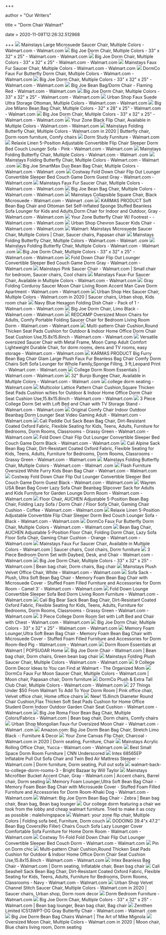 +++
        
author = "Our Writers"
        
title = "Dorm Chair Walmart"
        
date = 2020-11-09T12:26:32.512968
        
+++
[ ![](https://i5.walmartimages.com/asr/f4ab56e7-8bce-4b53-965c-8366f9e1ff78_1.dfb771083f3055717b5a87cc67b00417.jpeg)](https://i5.walmartimages.com/asr/f4ab56e7-8bce-4b53-965c-8366f9e1ff78_1.dfb771083f3055717b5a87cc67b00417.jpeg) Mainstays Large Microsuede Saucer Chair, Multiple Colors - Walmart.com -  Walmart.com
[ ![](https://i5.walmartimages.com/asr/8390300d-e087-4f26-891d-18fef1420587_1.77dd98f75473d8c562acc248dfa81bfd.jpeg)](https://i5.walmartimages.com/asr/8390300d-e087-4f26-891d-18fef1420587_1.77dd98f75473d8c562acc248dfa81bfd.jpeg) Big Joe Dorm Chair, Multiple Colors - 33" x 32" x 25" - Walmart.com -  Walmart.com
[ ![](https://i5.walmartimages.com/asr/40f2f124-331c-4685-b080-312ad444ecd1_1.4b904ebab8146e01b96cb282c657a57b.jpeg?odnWidth=612&odnHeight=612&odnBg=ffffff)](https://i5.walmartimages.com/asr/40f2f124-331c-4685-b080-312ad444ecd1_1.4b904ebab8146e01b96cb282c657a57b.jpeg?odnWidth=612&odnHeight=612&odnBg=ffffff) Big Joe Dorm Chair, Multiple Colors - 33" x 32" x 25" - Walmart.com -  Walmart.com
[ ![](https://i5.walmartimages.com/asr/dc865e2c-90c2-4878-b7da-c47441a12ea6_1.995892943831c022ec285d4715801fdc.jpeg)](https://i5.walmartimages.com/asr/dc865e2c-90c2-4878-b7da-c47441a12ea6_1.995892943831c022ec285d4715801fdc.jpeg) Mainstays Faux Fur Saucer Chair, Multiple Colors - Walmart.com - Walmart.com
[ ![](https://i5.walmartimages.com/asr/4eb67197-2f05-44fc-b8ba-8c0226e70272_1.de03ab97d0c39177a9c8d2fcf2c1c52d.jpeg?odnWidth=612&odnHeight=612&odnBg=ffffff)](https://i5.walmartimages.com/asr/4eb67197-2f05-44fc-b8ba-8c0226e70272_1.de03ab97d0c39177a9c8d2fcf2c1c52d.jpeg?odnWidth=612&odnHeight=612&odnBg=ffffff) DormCo Faux Fur Butterfly Dorm Chair, Multiple Colors - Walmart.com -  Walmart.com
[ ![](https://i5.walmartimages.com/asr/628111df-dd64-4111-b546-0f1a9854bc2d_1.d06a231c8bb0c4369b9d73bd75aa10b5.jpeg?odnWidth=612&odnHeight=612&odnBg=ffffff)](https://i5.walmartimages.com/asr/628111df-dd64-4111-b546-0f1a9854bc2d_1.d06a231c8bb0c4369b9d73bd75aa10b5.jpeg?odnWidth=612&odnHeight=612&odnBg=ffffff) Big Joe Dorm Chair, Multiple Colors - 33" x 32" x 25" - Walmart.com -  Walmart.com
[ ![](https://i5.walmartimages.com/asr/0376752a-92c8-4eda-9976-6bf53eb40707_1.2b9a9740fae3ce947be0c931fc4ba002.jpeg?odnWidth=612&odnHeight=612&odnBg=ffffff)](https://i5.walmartimages.com/asr/0376752a-92c8-4eda-9976-6bf53eb40707_1.2b9a9740fae3ce947be0c931fc4ba002.jpeg?odnWidth=612&odnHeight=612&odnBg=ffffff) Big Joe Bean Bag/Dorm Chair - Flaming Red - Walmart.com - Walmart.com
[ ![](https://i5.walmartimages.com/asr/a0e45d72-8e82-4783-b84c-9312bb9d9bf7_1.e6356b31c69096022b495a82dc435a92.jpeg?odnWidth=612&odnHeight=612&odnBg=ffffff)](https://i5.walmartimages.com/asr/a0e45d72-8e82-4783-b84c-9312bb9d9bf7_1.e6356b31c69096022b495a82dc435a92.jpeg?odnWidth=612&odnHeight=612&odnBg=ffffff) Big Joe Dorm Chair, Multiple Colors - 33" x 32" x 25" - Walmart.com -  Walmart.com
[ ![](https://i5.walmartimages.com/asr/684b9c5f-837a-4ade-b649-cc628c473a90_1.1af23ef2fe8615a3dc208dd49cfedce2.jpeg)](https://i5.walmartimages.com/asr/684b9c5f-837a-4ade-b649-cc628c473a90_1.1af23ef2fe8615a3dc208dd49cfedce2.jpeg) Urban Shop Faux Suede Ultra Storage Ottoman, Multiple Colors - Walmart.com  - Walmart.com
[ ![](https://i5.walmartimages.com/asr/7a112091-197a-48d9-9e58-6503ee0041c2_1.ee22dbd743135855c15fa10d50f5ec7a.jpeg)](https://i5.walmartimages.com/asr/7a112091-197a-48d9-9e58-6503ee0041c2_1.ee22dbd743135855c15fa10d50f5ec7a.jpeg) Big Joe Milano Bean Bag Chair, Multiple Colors - 32" x 28" x 25" - Walmart.com  - Walmart.com
[ ![](https://i5.walmartimages.com/asr/074d2e8e-982e-48f2-8633-9ac540b37e86_1.a3aabd4ce344f3b5cf378dfa1aa13f14.jpeg?odnWidth=612&odnHeight=612&odnBg=ffffff)](https://i5.walmartimages.com/asr/074d2e8e-982e-48f2-8633-9ac540b37e86_1.a3aabd4ce344f3b5cf378dfa1aa13f14.jpeg?odnWidth=612&odnHeight=612&odnBg=ffffff) Big Joe Dorm Chair, Multiple Colors - 33" x 32" x 25" - Walmart.com -  Walmart.com
[ ![](https://i5.walmartimages.com/asr/69f30ed5-c2d8-4899-bb12-d0737d5dec99_1.fd7fe651cff8edfbc5cfbf69df121c59.jpeg?odnWidth=612&odnHeight=612&odnBg=ffffff)](https://i5.walmartimages.com/asr/69f30ed5-c2d8-4899-bb12-d0737d5dec99_1.fd7fe651cff8edfbc5cfbf69df121c59.jpeg?odnWidth=612&odnHeight=612&odnBg=ffffff) Your Zone Black Flip Chair, Available in Multiple Colors - Walmart.com -  Walmart.com
[ ![](https://i.pinimg.com/474x/19/63/6f/19636f3050782f1103d350b614eb0b20.jpg)](https://i.pinimg.com/474x/19/63/6f/19636f3050782f1103d350b614eb0b20.jpg) Mainstays Folding Butterfly Chair, Multiple Colors - Walmart.com in 2020 |  Butterfly chair, Dorm room furniture, Comfy chairs
[ ![](https://i5.walmartimages.com/dfw/4ff9c6c9-3475/k2-_839a47b1-572b-4910-96c3-7ed32b2f1606.v1.jpg?odnWidth=1360&odnHeight=410&odnBg=ffffff)](https://i5.walmartimages.com/dfw/4ff9c6c9-3475/k2-_839a47b1-572b-4910-96c3-7ed32b2f1606.v1.jpg?odnWidth=1360&odnHeight=410&odnBg=ffffff) Dorm Study Furniture - Walmart.com
[ ![](https://i5.walmartimages.com/asr/e18eacad-837f-44a1-b525-635e8b0e4e30_1.7fdec43c0128681475c7d7849d28c11a.jpeg?odnWidth=612&odnHeight=612&odnBg=ffffff)](https://i5.walmartimages.com/asr/e18eacad-837f-44a1-b525-635e8b0e4e30_1.7fdec43c0128681475c7d7849d28c11a.jpeg?odnWidth=612&odnHeight=612&odnBg=ffffff) Relaxie Linen 5-Position Adjustable Convertible Flip Chair Sleeper Dorm Bed  Couch Lounger Sofa - Pink - Walmart.com - Walmart.com
[ ![](https://i5.walmartimages.com/asr/d27a2981-b878-43a1-8a15-1f0c92fc461d.8dcd10280170e6e220395ea7a99a49eb.jpeg)](https://i5.walmartimages.com/asr/d27a2981-b878-43a1-8a15-1f0c92fc461d.8dcd10280170e6e220395ea7a99a49eb.jpeg) Mainstays Folding Butterfly Chair, Multiple Colors - Walmart.com - Walmart .com
[ ![](https://i5.walmartimages.com/asr/d6fcf288-cc29-41f8-b872-cd74cc42cb9a_1.cd40ffa4443ee8a86c215ca567359648.jpeg)](https://i5.walmartimages.com/asr/d6fcf288-cc29-41f8-b872-cd74cc42cb9a_1.cd40ffa4443ee8a86c215ca567359648.jpeg) Mainstays Folding Butterfly Chair, Multiple Colors - Walmart.com - Walmart .com
[ ![](https://i5.walmartimages.com/asr/a28a2ea0-c993-472a-ba7b-cb6fa13c43e1_1.848c5f9a1e07295a2a4fa1daa38e0305.jpeg?odnWidth=612&odnHeight=612&odnBg=ffffff)](https://i5.walmartimages.com/asr/a28a2ea0-c993-472a-ba7b-cb6fa13c43e1_1.848c5f9a1e07295a2a4fa1daa38e0305.jpeg?odnWidth=612&odnHeight=612&odnBg=ffffff) Big Joe SmartMax Duo Bean Bag Chair, Multiple Colors - Walmart.com - Walmart .com
[ ![](https://i5.walmartimages.com/asr/bbe60778-4761-41bd-a3a4-bea2e04aefd5_1.396509e2102a887a0afb2c32b1ad4ef8.jpeg?odnWidth=612&odnHeight=612&odnBg=ffffff)](https://i5.walmartimages.com/asr/bbe60778-4761-41bd-a3a4-bea2e04aefd5_1.396509e2102a887a0afb2c32b1ad4ef8.jpeg?odnWidth=612&odnHeight=612&odnBg=ffffff) Costway Fold Down Chair Flip Out Lounger Convertible Sleeper Bed Couch Game  Dorm Guest Gray - Walmart.com - Walmart.com
[ ![](https://i5.walmartimages.com/asr/64580ef7-26cc-4f62-a09b-bdc924a54561_1.f6b025ae61d09c3de27c006209872e8b.jpeg)](https://i5.walmartimages.com/asr/64580ef7-26cc-4f62-a09b-bdc924a54561_1.f6b025ae61d09c3de27c006209872e8b.jpeg) Mainstays Faux Fur Saucer Chair, Multiple Colors - Walmart.com - Walmart.com
[ ![](https://i5.walmartimages.com/asr/d86813da-bd2f-4822-abde-421c7cff897c_1.08ad9753be41ed0ef169ee55c0c469d1.jpeg?odnWidth=612&odnHeight=612&odnBg=ffffff)](https://i5.walmartimages.com/asr/d86813da-bd2f-4822-abde-421c7cff897c_1.08ad9753be41ed0ef169ee55c0c469d1.jpeg?odnWidth=612&odnHeight=612&odnBg=ffffff) Big Joe Bean Bag Chair, Multiple Colors - Walmart.com - Walmart.com
[ ![](https://i5.walmartimages.com/asr/599b506b-170f-43d4-8832-58164bf86244_1.b30839f954ad0d4b6abd409d6ea86c03.jpeg)](https://i5.walmartimages.com/asr/599b506b-170f-43d4-8832-58164bf86244_1.b30839f954ad0d4b6abd409d6ea86c03.jpeg) Mainstays Collapsible Square Chair, Black Microsuede - Walmart.com - Walmart .com
[ ![](https://i5.walmartimages.com/asr/a75b8c11-c954-4489-a6b1-84661799f8ca_1.f8c2c2b3e91dd707097785a9c2d6b426.jpeg?odnWidth=612&odnHeight=612&odnBg=ffffff)](https://i5.walmartimages.com/asr/a75b8c11-c954-4489-a6b1-84661799f8ca_1.f8c2c2b3e91dd707097785a9c2d6b426.jpeg?odnWidth=612&odnHeight=612&odnBg=ffffff) KARMAS PRODUCT Soft Bean Bag Chair and Ottoman Set Self-Inflated Sponge  Stuffed Beanless Sofa Lounger for Kids and Adults,Dorm Chair for Indoor and  Outdoor, Gray - Walmart.com - Walmart.com
[ ![](https://i5.walmartimages.com/asr/0eebbe66-0137-45a2-a9bd-d9de6ea21c86_1.5234f47078aa362be0e5195f28b3f588.jpeg)](https://i5.walmartimages.com/asr/0eebbe66-0137-45a2-a9bd-d9de6ea21c86_1.5234f47078aa362be0e5195f28b3f588.jpeg) Your Zone Butterfly Chair W/ Footrest - - Walmart.com - Walmart.com
[ ![](https://i5.walmartimages.com/asr/ed4d0124-cae3-4d3c-865f-87036a583378_1.0b502fb6d4dd698dfdee6e7bc2916fe3.jpeg)](https://i5.walmartimages.com/asr/ed4d0124-cae3-4d3c-865f-87036a583378_1.0b502fb6d4dd698dfdee6e7bc2916fe3.jpeg) Urban Shop Chevron Saucer Kids Chair - Walmart.com - Walmart.com
[ ![](https://i.pinimg.com/originals/9c/e2/fa/9ce2fa123b4b2b15d96ab21045341a3e.jpg)](https://i.pinimg.com/originals/9c/e2/fa/9ce2fa123b4b2b15d96ab21045341a3e.jpg) Walmart: Mainstays Microsuede Saucer Chair, Multiple Colors | Chair, Saucer  chairs, Papasan chair
[ ![](https://i5.walmartimages.com/asr/489e6849-8d53-49a0-863c-db8fddf9c35f_2.256809166367b3a66fe714d6e69c1b94.jpeg?odnWidth=2000&odnHeight=2000&odnBg=ffffff)](https://i5.walmartimages.com/asr/489e6849-8d53-49a0-863c-db8fddf9c35f_2.256809166367b3a66fe714d6e69c1b94.jpeg?odnWidth=2000&odnHeight=2000&odnBg=ffffff) Mainstays Folding Butterfly Chair, Multiple Colors - Walmart.com - Walmart .com
[ ![](https://i5.walmartimages.com/asr/e71514f2-e250-4027-94c5-f8159cfa0477_1.e29588b8edc7f302db76f92b7fee4abe.jpeg)](https://i5.walmartimages.com/asr/e71514f2-e250-4027-94c5-f8159cfa0477_1.e29588b8edc7f302db76f92b7fee4abe.jpeg) Mainstays Folding Butterfly Chair, Multiple Colors - Walmart.com - Walmart .com
[ ![](https://i5.walmartimages.com/asr/9b633d27-dac2-4c5c-a4d2-6e4170603bd0_1.f563aabd9b0ed73e042921e5cad182b3.jpeg)](https://i5.walmartimages.com/asr/9b633d27-dac2-4c5c-a4d2-6e4170603bd0_1.f563aabd9b0ed73e042921e5cad182b3.jpeg) Big Joe Dorm Chair, Multiple Colors - 33" x 32" x 25" - Walmart.com -  Walmart.com
[ ![](https://i5.walmartimages.com/asr/808f30eb-ffcb-44ee-88ac-5c9f3d36fe29_1.f905cffc3ebaf415ca621ef2ea6612e1.jpeg?odnWidth=612&odnHeight=612&odnBg=ffffff)](https://i5.walmartimages.com/asr/808f30eb-ffcb-44ee-88ac-5c9f3d36fe29_1.f905cffc3ebaf415ca621ef2ea6612e1.jpeg?odnWidth=612&odnHeight=612&odnBg=ffffff) Fold Down Chair Flip Out Lounger Convertible Sleeper Bed Couch Game Dorm  Gray - Walmart.com - Walmart.com
[ ![](https://i.pinimg.com/originals/a0/93/d2/a093d21aab0b4f833427f2e51a991b11.jpg)](https://i.pinimg.com/originals/a0/93/d2/a093d21aab0b4f833427f2e51a991b11.jpg) Mainstays Pink Saucer Chair - Walmart.com | Small chair for bedroom, Saucer  chairs, Cool chairs
[ ![](https://i5.walmartimages.com/asr/4317e53e-08a0-4238-a0d8-42e1984ad539_1.0f52e6bc619f01e2dd3e962f2b177bba.jpeg)](https://i5.walmartimages.com/asr/4317e53e-08a0-4238-a0d8-42e1984ad539_1.0f52e6bc619f01e2dd3e962f2b177bba.jpeg) Mainstays Faux-Fur Saucer Chair, Available in Multiple Colors - Walmart.com  - Walmart.com
[ ![](https://i5.walmartimages.com/asr/26ca3374-b50c-419c-bf85-257ded035e10_1.1bc70521acdd3c31cdfcf9d884698b11.jpeg?odnWidth=612&odnHeight=612&odnBg=ffffff)](https://i5.walmartimages.com/asr/26ca3374-b50c-419c-bf85-257ded035e10_1.1bc70521acdd3c31cdfcf9d884698b11.jpeg?odnWidth=612&odnHeight=612&odnBg=ffffff) Gray Folding Corduroy Saucer Moon Chair Living Room Accent Man Cave Dorm  Apartment - Walmart.com - Walmart.com
[ ![](https://i.pinimg.com/originals/18/c4/e7/18c4e7922ba6fc622da518f3a3b2af15.jpg)](https://i.pinimg.com/originals/18/c4/e7/18c4e7922ba6fc622da518f3a3b2af15.jpg) Urban Shop Hex Saucer Chair, Multiple Colors - Walmart.com in 2020 | Saucer  chairs, Urban shop, Kids room chair
[ ![](https://i5.walmartimages.com/asr/68dba661-1fcf-44bd-a2ad-0fbfbe0162bd.c893b773b5b8c80bf33bf737294a5726.jpeg?odnWidth=612&odnHeight=612&odnBg=ffffff)](https://i5.walmartimages.com/asr/68dba661-1fcf-44bd-a2ad-0fbfbe0162bd.c893b773b5b8c80bf33bf737294a5726.jpeg?odnWidth=612&odnHeight=612&odnBg=ffffff) Navy Blue Hexagon Folding Dish Chair - Pack of 1 - Walmart.com - Walmart.com
[ ![](https://i5.walmartimages.com/asr/d7e97ea5-9942-46a4-ac74-236087c8badc_1.b21da691f70f67307b698b540c8ec28c.jpeg?odnWidth=612&odnHeight=612&odnBg=ffffff)](https://i5.walmartimages.com/asr/d7e97ea5-9942-46a4-ac74-236087c8badc_1.b21da691f70f67307b698b540c8ec28c.jpeg?odnWidth=612&odnHeight=612&odnBg=ffffff) Big Joe Dorm Chair, Limo Black - Walmart.com - Walmart.com
[ ![](https://i5.walmartimages.com/asr/e83e0621-f699-4c9a-80d2-1b017dc56ccb_1.cbccb945285f2ffc83559af3349b8bbb.jpeg?odnWidth=612&odnHeight=612&odnBg=ffffff)](https://i5.walmartimages.com/asr/e83e0621-f699-4c9a-80d2-1b017dc56ccb_1.cbccb945285f2ffc83559af3349b8bbb.jpeg?odnWidth=612&odnHeight=612&odnBg=ffffff) REDCAMP Oversized Moon Chairs for Adults, Comfy Portable Folding Saucer  Chair for Bedroom Living Room Dorm - Walmart.com - Walmart.com
[ ![](https://i5.walmartimages.com/asr/6409c8b1-9775-4696-a1d8-becdc5010344.56f04e27485264437c21bbf7ca7c3119.jpeg?odnWidth=612&odnHeight=612&odnBg=ffffff)](https://i5.walmartimages.com/asr/6409c8b1-9775-4696-a1d8-becdc5010344.56f04e27485264437c21bbf7ca7c3119.jpeg?odnWidth=612&odnHeight=612&odnBg=ffffff) Multi-pattern Chair Cushion,Round Thicken Seat Pads Cushion for Outdoor &  Indoor Home Office Dorm Chair Seat Cushion Use,15.8x15.8inch - Walmart.com  - Walmart.com
[ ![](https://i5.walmartimages.com/asr/b5358ed6-aa30-408d-bc8b-fcc9c327d21c.b9365aa9f6e2d2a0dd90cf217d372867.jpeg?odnWidth=612&odnHeight=612&odnBg=ffffff)](https://i5.walmartimages.com/asr/b5358ed6-aa30-408d-bc8b-fcc9c327d21c.b9365aa9f6e2d2a0dd90cf217d372867.jpeg?odnWidth=612&odnHeight=612&odnBg=ffffff) Versatile oversized Saucer Chair with Metal Frame, Moon Camp Adult Comfort  Lightweight Durable Chair, for dorm rooms, dens and TV rooms, easy storage  - Walmart.com - Walmart.com
[ ![](https://i5.walmartimages.com/asr/c9afb5a1-af05-4074-969c-c3bdb829c737_1.51faaecb2ff2c2e37e5f054ebe97570a.jpeg?odnWidth=612&odnHeight=612&odnBg=ffffff)](https://i5.walmartimages.com/asr/c9afb5a1-af05-4074-969c-c3bdb829c737_1.51faaecb2ff2c2e37e5f054ebe97570a.jpeg?odnWidth=612&odnHeight=612&odnBg=ffffff) KARMAS PRODUCT Big Furry Bean Bag Chair Glam Large Plush Faux Fur Beanless  Bag Chair Comfy Dorm Chairs Soft Sofa Lounger for Whole Family,Sponge  Filling, 3 ft,Leopard Print - Walmart.com - Walmart.com
[ ![](https://i5.walmartimages.com/dfw/4ff9c6c9-f8a0/k2-_8617f84a-2868-4c85-8b8a-00ea922ffe19.v1.jpg?odnWidth=282&odnHeight=282&odnBg=ffffff)](https://i5.walmartimages.com/dfw/4ff9c6c9-f8a0/k2-_8617f84a-2868-4c85-8b8a-00ea922ffe19.v1.jpg?odnWidth=282&odnHeight=282&odnBg=ffffff) College Dorm Room Essentials | Walmart.com - Walmart.com
[ ![](https://i5.walmartimages.com/asr/14facc8a-70fc-4571-bedf-371958f95170_2.be3241edf8f0dd239f1fecf8f2a297dd.jpeg)](https://i5.walmartimages.com/asr/14facc8a-70fc-4571-bedf-371958f95170_2.be3241edf8f0dd239f1fecf8f2a297dd.jpeg) 32" Bunjo Bungee Chair, Available in Multiple Colors - Walmart.com - Walmart .com
[ ![](https://i5.walmartimages.com/asr/39c8e0fd-c67d-4a56-b260-82d199130e17_2.543ac11a935c9d4463a1c3b3e947ff16.jpeg?odnHeight=180&odnWidth=180&odnBg=ffffff)](https://i5.walmartimages.com/asr/39c8e0fd-c67d-4a56-b260-82d199130e17_2.543ac11a935c9d4463a1c3b3e947ff16.jpeg?odnHeight=180&odnWidth=180&odnBg=ffffff) college dorm seating - Walmart.com
[ ![](https://i5.walmartimages.com/asr/e3c531d9-d2e1-45dd-98ae-e7e12664738e.c598488735ad672a9e5e3608bad4ebbf.jpeg?odnWidth=612&odnHeight=612&odnBg=ffffff)](https://i5.walmartimages.com/asr/e3c531d9-d2e1-45dd-98ae-e7e12664738e.c598488735ad672a9e5e3608bad4ebbf.jpeg?odnWidth=612&odnHeight=612&odnBg=ffffff) Multicolor Lattice Pattern Chair Cushion,Square Thicken Seat Pads Cushion  w/ties for Outdoor & Indoor Home Office Dorm Chair Seat Cushion  Use,15.8x15.8inch - Walmart.com - Walmart.com
[ ![](https://i5.walmartimages.com/asr/922807f8-3a5f-4917-8981-683a9a15671c_1.2a4460c6543cbc13a6a5127f0ef72a37.jpeg?odnWidth=612&odnHeight=612&odnBg=ffffff)](https://i5.walmartimages.com/asr/922807f8-3a5f-4917-8981-683a9a15671c_1.2a4460c6543cbc13a6a5127f0ef72a37.jpeg?odnWidth=612&odnHeight=612&odnBg=ffffff) 3 Piece College Dorm Set with Loft Bed and Chair with TV Storage Stand -  Walmart.com - Walmart.com
[ ![](https://i5.walmartimages.com/asr/18ef3ad4-4e14-46c5-a2c7-8c3144a6d864_1.b35e8dfed3f1ea3bdc291fd8cd431f2e.jpeg?odnWidth=612&odnHeight=612&odnBg=ffffff)](https://i5.walmartimages.com/asr/18ef3ad4-4e14-46c5-a2c7-8c3144a6d864_1.b35e8dfed3f1ea3bdc291fd8cd431f2e.jpeg?odnWidth=612&odnHeight=612&odnBg=ffffff) Original Comfy Chair Indoor Outdoor Beanbag Dorm Lounger Seat Video Gaming  Adult - Walmart.com - Walmart.com
[ ![](https://i5.walmartimages.com/asr/db65f6e6-783d-4eac-ad55-554e03726860_1.a4b5dd87d3293a31efeee9254f144211.jpeg?odnWidth=612&odnHeight=612&odnBg=ffffff)](https://i5.walmartimages.com/asr/db65f6e6-783d-4eac-ad55-554e03726860_1.a4b5dd87d3293a31efeee9254f144211.jpeg?odnWidth=612&odnHeight=612&odnBg=ffffff) Cali Paddle Out Sack Bean Bag Chair, Dirt-Resistant Coated Oxford Fabric,  Flexible Seating for Kids, Teens, Adults, Furniture for Bedrooms, Dorm  Rooms, Classrooms - Grassy Green - Walmart.com - Walmart.com
[ ![](https://i5.walmartimages.com/asr/d34d06e4-3c25-4569-8fcb-4a7b0c689f4a_1.7931eff38647fd10446ba1954ed67d06.jpeg?odnWidth=612&odnHeight=612&odnBg=ffffff)](https://i5.walmartimages.com/asr/d34d06e4-3c25-4569-8fcb-4a7b0c689f4a_1.7931eff38647fd10446ba1954ed67d06.jpeg?odnWidth=612&odnHeight=612&odnBg=ffffff) Fold Down Chair Flip Out Lounger Convertible Sleeper Bed Couch Game Dorm  Black - Walmart.com - Walmart.com
[ ![](https://i5.walmartimages.com/asr/de476b17-afbe-4357-b8c1-13b485000934_1.94ef73745f95e91a93c6d8fd37557c9d.jpeg?odnWidth=612&odnHeight=612&odnBg=ffffff)](https://i5.walmartimages.com/asr/de476b17-afbe-4357-b8c1-13b485000934_1.94ef73745f95e91a93c6d8fd37557c9d.jpeg?odnWidth=612&odnHeight=612&odnBg=ffffff) Cali Alpine Sack Bean Bag Chair, Dirt-Resistant Coated Oxford Fabric,  Flexible Seating for Kids, Teens, Adults, Furniture for Bedrooms, Dorm  Rooms, Classrooms - Grassy Green - Walmart.com - Walmart.com
[ ![](https://i5.walmartimages.com/asr/524a4d92-53ef-48d6-937c-4d38b7cf0d5c_2.975180321810abee1e357946b9ce4020.jpeg?odnWidth=2000&odnHeight=2000&odnBg=ffffff)](https://i5.walmartimages.com/asr/524a4d92-53ef-48d6-937c-4d38b7cf0d5c_2.975180321810abee1e357946b9ce4020.jpeg?odnWidth=2000&odnHeight=2000&odnBg=ffffff) Mainstays Folding Butterfly Chair, Multiple Colors - Walmart.com - Walmart .com
[ ![](https://i5.walmartimages.com/asr/eea6b82c-f492-4379-8fbf-2564efc39790_3.09fdc80ecc05c04801f988363264718c.jpeg?odnWidth=612&odnHeight=612&odnBg=ffffff)](https://i5.walmartimages.com/asr/eea6b82c-f492-4379-8fbf-2564efc39790_3.09fdc80ecc05c04801f988363264718c.jpeg?odnWidth=612&odnHeight=612&odnBg=ffffff) Flash Furniture Oversized White Furry Kids Bean Bag Chair - Walmart.com -  Walmart.com
[ ![](https://i5.walmartimages.com/asr/01df8581-875b-4e6a-9172-c7bbe8d4d7b5_1.3f575e5ad395cd6fad54fdf8dc86d2e2.jpeg?odnWidth=612&odnHeight=612&odnBg=ffffff)](https://i5.walmartimages.com/asr/01df8581-875b-4e6a-9172-c7bbe8d4d7b5_1.3f575e5ad395cd6fad54fdf8dc86d2e2.jpeg?odnWidth=612&odnHeight=612&odnBg=ffffff) Costway Fold Down Chair Flip Out Lounger Convertible Sleeper Bed Couch Game  Dorm Guest Black - Walmart.com - Walmart.com
[ ![](https://i5.walmartimages.com/asr/7e1ebeb2-1a5f-48c5-8ec1-51986e228a8d.7cd776acd3da2d6d686bd0abeb8e0cac.jpeg?odnWidth=612&odnHeight=612&odnBg=ffffff)](https://i5.walmartimages.com/asr/7e1ebeb2-1a5f-48c5-8ec1-51986e228a8d.7cd776acd3da2d6d686bd0abeb8e0cac.jpeg?odnWidth=612&odnHeight=612&odnBg=ffffff) Wayren USA Bean Bag Cover Lazy Sofa Chair Beanbag Slipcover Sack for Adults  and Kids Furniture for Garden Lounge Dorm Room - Walmart.com - Walmart.com
[ ![](https://i5.walmartimages.com/asr/be72b861-e23b-43e8-ae6c-744e07551a59_1.93469f3581dcce62957f7085f241c6cf.jpeg?odnWidth=612&odnHeight=612&odnBg=ffffff)](https://i5.walmartimages.com/asr/be72b861-e23b-43e8-ae6c-744e07551a59_1.93469f3581dcce62957f7085f241c6cf.jpeg?odnWidth=612&odnHeight=612&odnBg=ffffff) Floor Chair, AUCHEN Adjustable 5-Position Bean Bag Chair, Folding Lazy Sofa  / Dorm Chair / Floor Sofa Chair, Gaming Chair Cushion - Coffee - Walmart.com  - Walmart.com
[ ![](https://i5.walmartimages.com/asr/a61a4f51-045b-4a64-8704-5b8d7ea2e63d_1.27d9b79af8c93dbb810b799f96861ddc.jpeg?odnWidth=612&odnHeight=612&odnBg=ffffff)](https://i5.walmartimages.com/asr/a61a4f51-045b-4a64-8704-5b8d7ea2e63d_1.27d9b79af8c93dbb810b799f96861ddc.jpeg?odnWidth=612&odnHeight=612&odnBg=ffffff) Relaxie Linen 5-Position Adjustable Convertible Flip Chair Sleeper Dorm Bed  Couch Lounger Sofa - Black - Walmart.com - Walmart.com
[ ![](https://i5.walmartimages.com/asr/6fa42b6c-c3af-4c5c-82be-7128f0a9d05f_1.404e1c4a6339b8711f7d084285bdea64.jpeg?odnWidth=612&odnHeight=612&odnBg=ffffff)](https://i5.walmartimages.com/asr/6fa42b6c-c3af-4c5c-82be-7128f0a9d05f_1.404e1c4a6339b8711f7d084285bdea64.jpeg?odnWidth=612&odnHeight=612&odnBg=ffffff) DormCo Faux Fur Butterfly Dorm Chair, Multiple Colors - Walmart.com -  Walmart.com
[ ![](https://i5.walmartimages.com/asr/a482858a-35f2-4f33-9044-ad63e27887b4_1.7bd960c09a14fcff215d6f3e3ab61ee2.jpeg?odnWidth=612&odnHeight=612&odnBg=ffffff)](https://i5.walmartimages.com/asr/a482858a-35f2-4f33-9044-ad63e27887b4_1.7bd960c09a14fcff215d6f3e3ab61ee2.jpeg?odnWidth=612&odnHeight=612&odnBg=ffffff) Bean Bag Chair, AUCHEN Adjustable 5-Position Floor Chair, Folding Dorm Chair,  Lazy Sofa Floor Sofa Chair, Gaming Chair Cushion - Orange - Walmart.com -  Walmart.com
[ ![](https://i.pinimg.com/originals/90/d2/d8/90d2d8e78c7932296a89bfd65b1c6cee.jpg)](https://i.pinimg.com/originals/90/d2/d8/90d2d8e78c7932296a89bfd65b1c6cee.jpg) Mainstays Faux Fur Saucer Chair, Available in Multiple Colors - Walmart.com  | Saucer chairs, Cool chairs, Dorm furniture
[ ![](https://i5.walmartimages.com/asr/2d6b5874-4521-4a1e-938b-f5a7a07fee18_1.8917ba2aab7fee8c170248193a30bf81.jpeg?odnWidth=612&odnHeight=612&odnBg=ffffff)](https://i5.walmartimages.com/asr/2d6b5874-4521-4a1e-938b-f5a7a07fee18_1.8917ba2aab7fee8c170248193a30bf81.jpeg?odnWidth=612&odnHeight=612&odnBg=ffffff) 3 Piece Bedroom Dorm Set with Daybed, Desk, and Chair - Walmart.com -  Walmart.com
[ ![](https://i.pinimg.com/474x/ab/4c/e1/ab4ce1f04a23f3dd8929c8789de42a1d.jpg)](https://i.pinimg.com/474x/ab/4c/e1/ab4ce1f04a23f3dd8929c8789de42a1d.jpg) Big Joe Dorm Chair, Multiple Colors - 33" x 32" x 25" - Walmart.com | Bean  bag chair, Dorm chairs, Bag chair
[ ![](https://i5.walmartimages.com/asr/52192cca-50ba-4225-b0d5-82bba9a78746_1.bbc733d312c3d87b3eabccfa0e6042b4.jpeg)](https://i5.walmartimages.com/asr/52192cca-50ba-4225-b0d5-82bba9a78746_1.bbc733d312c3d87b3eabccfa0e6042b4.jpeg) Mainstays Plush Velvet Office Chair, White - Walmart.com - Walmart.com
[ ![](https://i5.walmartimages.com/asr/bfe93b45-595e-47b4-a340-50000f51cc53.644f6aae3b5f46fdaa9d8a16eb4c2f7e.jpeg?odnWidth=612&odnHeight=612&odnBg=ffffff)](https://i5.walmartimages.com/asr/bfe93b45-595e-47b4-a340-50000f51cc53.644f6aae3b5f46fdaa9d8a16eb4c2f7e.jpeg?odnWidth=612&odnHeight=612&odnBg=ffffff) Sofa Sack - Plush, Ultra Soft Bean Bag Chair - Memory Foam Bean Bag Chair  with Microsuede Cover - Stuffed Foam Filled Furniture and Accessories for  Dorm Room - Camel 3' - Walmart.com - Walmart.com
[ ![](https://i5.walmartimages.com/asr/eb992e35-7391-4c3c-84d0-4e0c9b8fccc6_1.7232b77ba1ed3ea91531a8fee7a9a877.jpeg?odnWidth=612&odnHeight=612&odnBg=ffffff)](https://i5.walmartimages.com/asr/eb992e35-7391-4c3c-84d0-4e0c9b8fccc6_1.7232b77ba1ed3ea91531a8fee7a9a877.jpeg?odnWidth=612&odnHeight=612&odnBg=ffffff) Fold Down Lounge Convertible Sleeper Sofa Bed Dorm Living Room Furniture -  Walmart.com - Walmart.com
[ ![](https://i5.walmartimages.com/asr/297d4375-a760-4eed-b773-503c0ed3d0a1_1.4c862f3108d7976cebff118b017a422b.jpeg?odnWidth=612&odnHeight=612&odnBg=ffffff)](https://i5.walmartimages.com/asr/297d4375-a760-4eed-b773-503c0ed3d0a1_1.4c862f3108d7976cebff118b017a422b.jpeg?odnWidth=612&odnHeight=612&odnBg=ffffff) Cali Big Bear Sack Bean Bag Chair, Dirt-Resistant Coated Oxford Fabric,  Flexible Seating for Kids, Teens, Adults, Furniture for Bedrooms, Dorm  Rooms, Classrooms - Grassy Green - Walmart.com - Walmart.com
[ ![](https://i5.walmartimages.com/asr/caed3409-35bc-441f-ba30-85bb0341526e_1.ea72bf289be3595d98387d4bc8764530.jpeg?odnWidth=612&odnHeight=612&odnBg=ffffff)](https://i5.walmartimages.com/asr/caed3409-35bc-441f-ba30-85bb0341526e_1.ea72bf289be3595d98387d4bc8764530.jpeg?odnWidth=612&odnHeight=612&odnBg=ffffff) 3 Piece College Dorm Room Set with Loft Bed and Chair with Chest - Walmart.com  - Walmart.com
[ ![](https://i5.walmartimages.com/asr/a8230fc1-7ec9-4cbc-8aa1-2055c3b65437_1.22620c66f5d13b2c03a4b394a5a85a15.jpeg?odnWidth=612&odnHeight=612&odnBg=ffffff)](https://i5.walmartimages.com/asr/a8230fc1-7ec9-4cbc-8aa1-2055c3b65437_1.22620c66f5d13b2c03a4b394a5a85a15.jpeg?odnWidth=612&odnHeight=612&odnBg=ffffff) Big Joe Dorm Chair, Multiple Colors - 33" x 32" x 25" - Walmart.com -  Walmart.com
[ ![](https://i5.walmartimages.com/asr/67ea5c05-28eb-4af3-be26-0dab8fcd9295.6205590a83affad041203d71e882b07a.jpeg?odnWidth=612&odnHeight=612&odnBg=ffffff)](https://i5.walmartimages.com/asr/67ea5c05-28eb-4af3-be26-0dab8fcd9295.6205590a83affad041203d71e882b07a.jpeg?odnWidth=612&odnHeight=612&odnBg=ffffff) Memory Foam Lounger,Ultra Soft Bean Bag Chair - Memory Foam Bean Bag Chair  with Microsuede Cover - Stuffed Foam Filled Furniture and Accessories for  Dorm Room-Red Pig - Walmart.com - Walmart.com
[ ![](https://media1.popsugar-assets.com/files/thumbor/RqIwGpRmPoNCkS79pp0mZ0PAy0k/fit-in/728xorig/filters:format_auto-!!-:strip_icc-!!-/2019/07/10/942/n/1922794/be625e395d265a9cdeb120.74628436_/i/Dorm-Room-Essentials-Walmart.jpg)](https://media1.popsugar-assets.com/files/thumbor/RqIwGpRmPoNCkS79pp0mZ0PAy0k/fit-in/728xorig/filters:format_auto-!!-:strip_icc-!!-/2019/07/10/942/n/1922794/be625e395d265a9cdeb120.74628436_/i/Dorm-Room-Essentials-Walmart.jpg) Dorm Room Essentials at Walmart | POPSUGAR Home
[ ![](https://i.pinimg.com/originals/3b/d1/33/3bd133a684ced844f3f77e66080fecdf.jpg)](https://i.pinimg.com/originals/3b/d1/33/3bd133a684ced844f3f77e66080fecdf.jpg) Big Joe Dorm Chair - Walmart.com | Bean bag chair, Dorm chairs, Green bean  bag chair
[ ![](https://i5.walmartimages.com/asr/cb841335-c854-452a-97dd-b69d85960c56_1.ce643ca22365360fd26880efe54503ae.jpeg?odnWidth=612&odnHeight=612&odnBg=ffffff)](https://i5.walmartimages.com/asr/cb841335-c854-452a-97dd-b69d85960c56_1.ce643ca22365360fd26880efe54503ae.jpeg?odnWidth=612&odnHeight=612&odnBg=ffffff) Mainstays Folding Plush Saucer Chair, Multiple Colors - Walmart.com -  Walmart.com
[ ![](https://www.organizedmom.net/wp-content/uploads/2019/08/shopping-at-Walmart-for-College-dorm-furniture.jpg)](https://www.organizedmom.net/wp-content/uploads/2019/08/shopping-at-Walmart-for-College-dorm-furniture.jpg) 9 College Dorm Decor Ideas to You can Find at Walmart - The Organized Mom
[ ![](https://i.pinimg.com/474x/0b/f8/eb/0bf8ebe81db7abbecb87d14d466d5549.jpg)](https://i.pinimg.com/474x/0b/f8/eb/0bf8ebe81db7abbecb87d14d466d5549.jpg) DormCo Faux Fur Moon Saucer Chair, Multiple Colors - Walmart.com | Moon  chair, Papasan chair, Dorm furniture
[ ![](https://i5.walmartimages.com/asr/131cca2f-7167-4838-8eb5-1384f4fd5a79_1.93d22dd602cf9b0d4d98411dacbe070e.jpeg)](https://i5.walmartimages.com/asr/131cca2f-7167-4838-8eb5-1384f4fd5a79_1.93d22dd602cf9b0d4d98411dacbe070e.jpeg) DormCo Plush & Extra Tall Club Chair, Multiple Colors - Walmart.com -  Walmart.com
[ ![](https://i.pinimg.com/originals/30/2b/1d/302b1d1b1b0eb92ed112cf275e372972.jpg)](https://i.pinimg.com/originals/30/2b/1d/302b1d1b1b0eb92ed112cf275e372972.jpg) 27 Things Under $50 From Walmart To Add To Your Dorm Room | Pink office  chair, Velvet office chair, Home office chairs
[ ![](https://i5.walmartimages.com/asr/ed17437a-25fa-4d1b-9dc5-423974518628.5396fc3c3ac6d1ae2e634f46ba519eba.jpeg?odnWidth=612&odnHeight=612&odnBg=ffffff)](https://i5.walmartimages.com/asr/ed17437a-25fa-4d1b-9dc5-423974518628.5396fc3c3ac6d1ae2e634f46ba519eba.jpeg?odnWidth=612&odnHeight=612&odnBg=ffffff) New! 15.8inch Diameter Round Chair Cushion,Flax Thicken Soft Seat Pads  Cushion for Home Office Student Dorm Indoor Outdoor Garden Chair Seat  Cushion - Walmart.com - Walmart.com
[ ![](https://i.pinimg.com/originals/5b/71/0b/5b710b53d5926f4ab189d1bab346eb2a.jpg)](https://i.pinimg.com/originals/5b/71/0b/5b710b53d5926f4ab189d1bab346eb2a.jpg) Big Joe Roma Floor Bean Bag Chair, Multiple Colors/Fabrics - Walmart.com |  Bean bag chair, Dorm chairs, Comfy chairs
[ ![](https://i5.walmartimages.com/asr/96d8a94b-1235-4d19-b0a3-6722c8f5fd51_2.a69ea7a326e3fbd426dd425d1660cd27.jpeg?odnWidth=612&odnHeight=612&odnBg=ffffff)](https://i5.walmartimages.com/asr/96d8a94b-1235-4d19-b0a3-6722c8f5fd51_2.a69ea7a326e3fbd426dd425d1660cd27.jpeg?odnWidth=612&odnHeight=612&odnBg=ffffff) Urban Shop Mongolian Faux-fur Oversized Moon Chair - Walmart.com - Walmart .com
[ ![](https://images-na.ssl-images-amazon.com/images/I/81jtqxg6YHL._AC_SY355_.jpg)](https://images-na.ssl-images-amazon.com/images/I/81jtqxg6YHL._AC_SY355_.jpg) Amazon.com: Big Joe Dorm Bean Bag Chair, Stretch Limo Black -: Furniture &  Decor
[ ![](https://i.pinimg.com/originals/2e/45/99/2e4599a2de2b91453ca5b3c1a19dbb6e.jpg)](https://i.pinimg.com/originals/2e/45/99/2e4599a2de2b91453ca5b3c1a19dbb6e.jpg) Your Zone Canvas Flip Chair, Charcoal - Walmart.com in 2020 | Dorm seating,  Furniture, Chair
[ ![](https://i5.walmartimages.com/asr/07505753-34d4-4d39-a494-0597739b2450_1.7bde7a5a6d54ac910476fea98f6d9ac6.jpeg)](https://i5.walmartimages.com/asr/07505753-34d4-4d39-a494-0597739b2450_1.7bde7a5a6d54ac910476fea98f6d9ac6.jpeg) Mainstays Acrylic Rolling Office Chair, Yucca - Walmart.com - Walmart.com
[ ![](https://dynaimage.cdn.cnn.com/cnn/c_fill,g_auto,w_1200,h_675,ar_16:9/https%3A%2F%2Fcdn.cnn.com%2Fcnnnext%2Fdam%2Fassets%2F190722162746-walmartlead.jpg)](https://dynaimage.cdn.cnn.com/cnn/c_fill,g_auto,w_1200,h_675,ar_16:9/https%3A%2F%2Fcdn.cnn.com%2Fcnnnext%2Fdam%2Fassets%2F190722162746-walmartlead.jpg) Best Small Space Dorm Room Furniture | CNN Underscored
[ ![](https://i.pinimg.com/originals/31/c7/40/31c74054b3e357bd0bee1ac18f70b6b6.jpg)](https://i.pinimg.com/originals/31/c7/40/31c74054b3e357bd0bee1ac18f70b6b6.jpg) Intex 68565EP Inflatable Pull Out Sofa Chair and Twin Bed Air Mattress  Sleeper - Walmart.com | Dorm furniture, Dorm seating, Pull out sofa
[ ![](https://www.brightbazaarblog.com/wp-content/uploads/2017/08/walmart-back-to-college-dorm-rooms-3.jpg)](https://www.brightbazaarblog.com/wp-content/uploads/2017/08/walmart-back-to-college-dorm-rooms-3.jpg) walmart-back-to-college-dorm-rooms-3 - Bright Bazaar by Will Taylor
[ ![](https://i.pinimg.com/originals/66/ee/99/66ee99ee33a6f964af0fccc0d0d61723.jpg)](https://i.pinimg.com/originals/66/ee/99/66ee99ee33a6f964af0fccc0d0d61723.jpg) Mainstays Microfiber Bucket Accent Chair, Gray - Walmart.com | Accent chairs,  Barrel chair, Dorm seating
[ ![](https://i5.walmartimages.com/asr/eb73b167-1605-49b9-b299-a94eb01ffba2.10d2b030a9714d4652c7a1d38c3a62ff.jpeg?odnWidth=612&odnHeight=612&odnBg=ffffff)](https://i5.walmartimages.com/asr/eb73b167-1605-49b9-b299-a94eb01ffba2.10d2b030a9714d4652c7a1d38c3a62ff.jpeg?odnWidth=612&odnHeight=612&odnBg=ffffff) Memory Foam Lounger,Ultra Soft Bean Bag Chair - Memory Foam Bean Bag Chair  with Microsuede Cover - Stuffed Foam Filled Furniture and Accessories for  Dorm Room-Khaki Dog - Walmart.com - Walmart.com
[ ![](https://i.pinimg.com/originals/51/11/d2/5111d24c3335be91c04e21a6a40c3c2c.jpg)](https://i.pinimg.com/originals/51/11/d2/5111d24c3335be91c04e21a6a40c3c2c.jpg) Walmart: Big Joe Dorm Bean Bag Chair - Zebra | Bean bag chair, Bean bag,  Bean bag lounger
[ ![](https://i.redd.it/3ttxwwkxpnp31.jpg)](https://i.redd.it/3ttxwwkxpnp31.jpg) Our college dorm featuring a chair we took from the lobby and cheap walmart  furniture. Tried to make it as cozy as possible : malelivingspace
[ ![](https://i.pinimg.com/originals/a5/60/ad/a560add0d52d16e7d356552b2a7dc3cb.jpg)](https://i.pinimg.com/originals/a5/60/ad/a560add0d52d16e7d356552b2a7dc3cb.jpg) Walmart: your zone flip chair, Multiple Colors | Folding sofa bed, Furniture,  Dorm couch
[ ![](https://i5.walmartimages.com/asr/bbbc9337-7b92-4e40-b9f7-129b6754c3a7_1.1265ed53a0addd446dc01ae31087d15d.jpeg?odnWidth=612&odnHeight=612&odnBg=ffffff)](https://i5.walmartimages.com/asr/bbbc9337-7b92-4e40-b9f7-129b6754c3a7_1.1265ed53a0addd446dc01ae31087d15d.jpeg?odnWidth=612&odnHeight=612&odnBg=ffffff) DODOING 39.4"x 47.2'' Bean Bag Covers(No Filler) Chairs Couch Sofa Lazy  Lounger Cover Comfortable Sofa Furniture for Home Dorm Room - Walmart.com -  Walmart.com
[ ![](https://i5.walmartimages.com/asr/ec5e2895-4aa1-417c-a4a2-b02e9e5c3f3e_1.aad0111ae1e61acc3dab116d7584af06.jpeg?odnWidth=612&odnHeight=612&odnBg=ffffff)](https://i5.walmartimages.com/asr/ec5e2895-4aa1-417c-a4a2-b02e9e5c3f3e_1.aad0111ae1e61acc3dab116d7584af06.jpeg?odnWidth=612&odnHeight=612&odnBg=ffffff) Costway Tri-Fold Fold Down Chair Flip Out Lounger Convertible Sleeper Bed  Couch Dorm - Walmart.com - Walmart.com
[ ![](https://i.pinimg.com/474x/af/13/d0/af13d0a98128b69be03e38ca8907a8e1.jpg)](https://i.pinimg.com/474x/af/13/d0/af13d0a98128b69be03e38ca8907a8e1.jpg) Pin on Dorm chic
[ ![](https://i5.walmartimages.com/asr/39336090-67c2-4176-a950-db583aa82a9c.44c1fb9f0cc8441d31e2211bfcc6268c.jpeg?odnWidth=612&odnHeight=612&odnBg=ffffff)](https://i5.walmartimages.com/asr/39336090-67c2-4176-a950-db583aa82a9c.44c1fb9f0cc8441d31e2211bfcc6268c.jpeg?odnWidth=612&odnHeight=612&odnBg=ffffff) Multi-pattern Chair Cushion,Round Thicken Seat Pads Cushion for Outdoor &  Indoor Home Office Dorm Chair Seat Cushion Use,15.8x15.8inch - Walmart.com  - Walmart.com
[ ![](https://i.pinimg.com/564x/18/21/49/182149ad2e9ffca8f1e722339cdf8a27.jpg)](https://i.pinimg.com/564x/18/21/49/182149ad2e9ffca8f1e722339cdf8a27.jpg) Intex Beanless Bag Chair - Walmart.com | Dorm seating, Inflatable chair,  Bean bag chair
[ ![](https://i5.walmartimages.com/asr/5eff1707-8748-4f3a-a1a6-960bbe15bd22_1.ba93e8453163a803d5e024b41450b42e.jpeg?odnWidth=612&odnHeight=612&odnBg=ffffff)](https://i5.walmartimages.com/asr/5eff1707-8748-4f3a-a1a6-960bbe15bd22_1.ba93e8453163a803d5e024b41450b42e.jpeg?odnWidth=612&odnHeight=612&odnBg=ffffff) Cali Seashell Sack Bean Bag Chair, Dirt-Resistant Coated Oxford Fabric,  Flexible Seating for Kids, Teens, Adults, Furniture for Bedrooms, Dorm  Rooms, Classrooms - Navy - Walmart.com - Walmart.com
[ ![](https://i.pinimg.com/originals/e7/1b/94/e71b945b83e63f659470187e0551efc7.jpg)](https://i.pinimg.com/originals/e7/1b/94/e71b945b83e63f659470187e0551efc7.jpg) Urban Shop Velvet Channel Stitch Saucer Chair, Multiple Colors - Walmart.com  in 2020 | Saucer chairs, Urban shop, Dorm room decor
[ ![](https://i5.walmartimages.com/dfw/4ff9c6c9-9fd8/k2-_b754c491-ad3c-4b85-a6f0-736b94cfd73c.v1.jpg?odnWidth=1360&odnHeight=410&odnBg=ffffff)](https://i5.walmartimages.com/dfw/4ff9c6c9-9fd8/k2-_b754c491-ad3c-4b85-a6f0-736b94cfd73c.v1.jpg?odnWidth=1360&odnHeight=410&odnBg=ffffff) Dorm Bedroom Furniture - Walmart.com
[ ![](https://i.pinimg.com/originals/a2/2b/d2/a22bd2975684d7804a8f40d6b9c04452.jpg)](https://i.pinimg.com/originals/a2/2b/d2/a22bd2975684d7804a8f40d6b9c04452.jpg) Big Joe Dorm Chair, Multiple Colors - 33" x 32" x 25" - Walmart.com | Bean  bag lounger, Bean bag chair, Bag chair
[ ![](https://i5.walmartimages.com/asr/cc5710f3-a4b0-4024-88e0-071c861f6256_1.68c8022551bce73ff0803927574280c1.jpeg?odnWidth=612&odnHeight=612&odnBg=ffffff)](https://i5.walmartimages.com/asr/cc5710f3-a4b0-4024-88e0-071c861f6256_1.68c8022551bce73ff0803927574280c1.jpeg?odnWidth=612&odnHeight=612&odnBg=ffffff) Zenithen Limited IC513WPT-DG Gray Butterfly Chair - Walmart.com - Walmart .com
[ ![](http://common1.csnimages.com/lf/50/hash/250/5776322/1/1.jpg)](http://common1.csnimages.com/lf/50/hash/250/5776322/1/1.jpg) Big Joe Dorm Bean Bag Chairs Walmart | The Art of Mike Mignola
[ ![](https://i.pinimg.com/originals/37/38/73/373873e5a361e0f46ff9d63dc235dca0.jpg)](https://i.pinimg.com/originals/37/38/73/373873e5a361e0f46ff9d63dc235dca0.jpg) Oversized Moon Chair, Multiple Colors - Walmart.com in 2020 | Moon chair,  Blue chairs living room, Dorm seating
